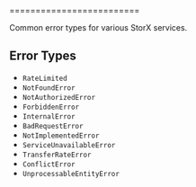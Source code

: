 =========================

Common error types for various StorX services.

Error Types
-----------
* `RateLimited`
* `NotFoundError`
* `NotAuthorizedError`
* `ForbiddenError`
* `InternalError`
* `BadRequestError`
* `NotImplementedError`
* `ServiceUnavailableError`
* `TransferRateError`
* `ConflictError`
* `UnprocessableEntityError`
